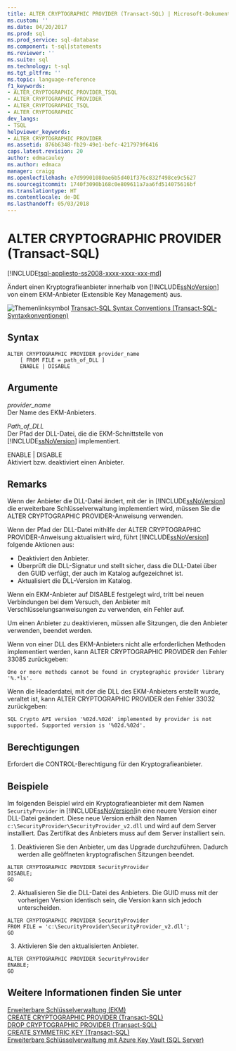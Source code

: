 ```yaml
---
title: ALTER CRYPTOGRAPHIC PROVIDER (Transact-SQL) | Microsoft-Dokumentation
ms.custom: ''
ms.date: 04/20/2017
ms.prod: sql
ms.prod_service: sql-database
ms.component: t-sql|statements
ms.reviewer: ''
ms.suite: sql
ms.technology: t-sql
ms.tgt_pltfrm: ''
ms.topic: language-reference
f1_keywords:
- ALTER_CRYPTOGRAPHIC_PROVIDER_TSQL
- ALTER CRYPTOGRAPHIC PROVIDER
- ALTER_CRYPTOGRAPHIC_TSQL
- ALTER CRYPTOGRAPHIC
dev_langs:
- TSQL
helpviewer_keywords:
- ALTER CRYPTOGRAPHIC PROVIDER
ms.assetid: 876b6348-fb29-49e1-befc-4217979f6416
caps.latest.revision: 20
author: edmacauley
ms.author: edmaca
manager: craigg
ms.openlocfilehash: e7d99901080ae6b5d401f376c832f498ce9c5627
ms.sourcegitcommit: 1740f3090b168c0e809611a7aa6fd514075616bf
ms.translationtype: HT
ms.contentlocale: de-DE
ms.lasthandoff: 05/03/2018
---
```

# <a name="alter-cryptographic-provider-transact-sql"></a>ALTER CRYPTOGRAPHIC PROVIDER (Transact-SQL)
[!INCLUDE[tsql-appliesto-ss2008-xxxx-xxxx-xxx-md](../../includes/tsql-appliesto-ss2008-xxxx-xxxx-xxx-md.md)]

  Ändert einen Kryptografieanbieter innerhalb von [!INCLUDE[ssNoVersion](../../includes/ssnoversion-md.md)] von einem EKM-Anbieter (Extensible Key Management) aus.  
  
 ![Themenlinksymbol](../../database-engine/configure-windows/media/topic-link.gif "Topic link icon") [Transact-SQL Syntax Conventions (Transact-SQL-Syntaxkonventionen)](../../t-sql/language-elements/transact-sql-syntax-conventions-transact-sql.md)  
  
## <a name="syntax"></a>Syntax  
  
```  
ALTER CRYPTOGRAPHIC PROVIDER provider_name   
    [ FROM FILE = path_of_DLL ]  
    ENABLE | DISABLE  
```  
  
## <a name="arguments"></a>Argumente  
 *provider_name*  
 Der Name des EKM-Anbieters.  
  
 *Path_of_DLL*  
 Der Pfad der DLL-Datei, die die EKM-Schnittstelle von [!INCLUDE[ssNoVersion](../../includes/ssnoversion-md.md)] implementiert.  
  
 ENABLE | DISABLE  
 Aktiviert bzw. deaktiviert einen Anbieter.  
  
## <a name="remarks"></a>Remarks  
 Wenn der Anbieter die DLL-Datei ändert, mit der in [!INCLUDE[ssNoVersion](../../includes/ssnoversion-md.md)] die erweiterbare Schlüsselverwaltung implementiert wird, müssen Sie die ALTER CRYPTOGRAPHIC PROVIDER-Anweisung verwenden.  
  
 Wenn der Pfad der DLL-Datei mithilfe der ALTER CRYPTOGRAPHIC PROVIDER-Anweisung aktualisiert wird, führt [!INCLUDE[ssNoVersion](../../includes/ssnoversion-md.md)] folgende Aktionen aus:  
-   Deaktiviert den Anbieter.  
-   Überprüft die DLL-Signatur und stellt sicher, dass die DLL-Datei über den GUID verfügt, der auch im Katalog aufgezeichnet ist.  
-   Aktualisiert die DLL-Version im Katalog.  
  

Wenn ein EKM-Anbieter auf DISABLE festgelegt wird, tritt bei neuen Verbindungen bei dem Versuch, den Anbieter mit Verschlüsselungsanweisungen zu verwenden, ein Fehler auf.  
  
Um einen Anbieter zu deaktivieren, müssen alle Sitzungen, die den Anbieter verwenden, beendet werden.  
  
Wenn von einer DLL des EKM-Anbieters nicht alle erforderlichen Methoden implementiert werden, kann ALTER CRYPTOGRAPHIC PROVIDER den Fehler 33085 zurückgeben:  
  
 `One or more methods cannot be found in cryptographic provider library '%.*ls'.`  
  
Wenn die Headerdatei, mit der die DLL des EKM-Anbieters erstellt wurde, veraltet ist, kann ALTER CRYPTOGRAPHIC PROVIDER den Fehler 33032 zurückgeben:  
  
 `SQL Crypto API version '%02d.%02d' implemented by provider is not supported. Supported version is '%02d.%02d'.`  
  
## <a name="permissions"></a>Berechtigungen  
 Erfordert die CONTROL-Berechtigung für den Kryptografieanbieter.  
  
## <a name="examples"></a>Beispiele  
 Im folgenden Beispiel wird ein Kryptografieanbieter mit dem Namen `SecurityProvider` in [!INCLUDE[ssNoVersion](../../includes/ssnoversion-md.md)]in eine neuere Version einer DLL-Datei geändert. Diese neue Version erhält den Namen `c:\SecurityProvider\SecurityProvider_v2.dll` und wird auf dem Server installiert. Das Zertifikat des Anbieters muss auf dem Server installiert sein.  
  
1. Deaktivieren Sie den Anbieter, um das Upgrade durchzuführen. Dadurch werden alle geöffneten kryptografischen Sitzungen beendet.  
```  
ALTER CRYPTOGRAPHIC PROVIDER SecurityProvider   
DISABLE;  
GO  
```  

2. Aktualisieren Sie die DLL-Datei des Anbieters. Die GUID muss mit der vorherigen Version identisch sein, die Version kann sich jedoch unterscheiden.  
```  
ALTER CRYPTOGRAPHIC PROVIDER SecurityProvider  
FROM FILE = 'c:\SecurityProvider\SecurityProvider_v2.dll';  
GO  
```  

3. Aktivieren Sie den aktualisierten Anbieter.   
```  
ALTER CRYPTOGRAPHIC PROVIDER SecurityProvider   
ENABLE;  
GO  
```  
  
## <a name="see-also"></a>Weitere Informationen finden Sie unter  
 [Erweiterbare Schlüsselverwaltung &#40;EKM&#41;](../../relational-databases/security/encryption/extensible-key-management-ekm.md)   
 [CREATE CRYPTOGRAPHIC PROVIDER &#40;Transact-SQL&#41;](../../t-sql/statements/create-cryptographic-provider-transact-sql.md)   
 [DROP CRYPTOGRAPHIC PROVIDER &#40;Transact-SQL&#41;](../../t-sql/statements/drop-cryptographic-provider-transact-sql.md)   
 [CREATE SYMMETRIC KEY &#40;Transact-SQL&#41;](../../t-sql/statements/create-symmetric-key-transact-sql.md)   
 [Erweiterbare Schlüsselverwaltung mit Azure Key Vault &#40;SQL Server&#41;](../../relational-databases/security/encryption/extensible-key-management-using-azure-key-vault-sql-server.md)  
  
  
